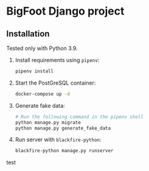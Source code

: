 # BigFoot Django project

## Installation

Tested only with Python 3.9.

1. Install requirements using `pipenv`:

   ```bash
   pipenv install
   ```

1. Start the PostGreSQL container:

   ```bash
   docker-compose up -d
   ```

1. Generate fake data:
   
   ```bash
   # Run the following command in the pipenv shell
   python manage.py migrate
   python manage.py generate_fake_data
   ```

1. Run server with `blackfire-python`:

   ```bash
   blackfire-python manage.py runserver
   ```

test
